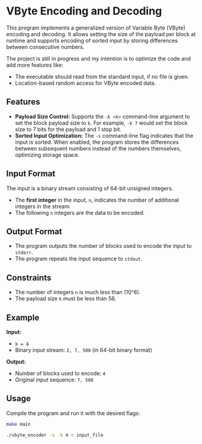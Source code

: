 # VByte Encoding and Decoding

This program implements a generalized version of Variable Byte (VByte) encoding and decoding. It allows setting the size of the payload per block at runtime and supports encoding of sorted input by storing differences between consecutive numbers.

The project is still in progress and my intention is to optimize the code and add more features like:
  - The executable should read from the standard input, if no file is given.
  - Location-based random access for VByte encoded data.

## Features

- **Payload Size Control:** Supports the `-k <k>` command-line argument to set the block payload size to `k`. For example, `-k 7` would set the block size to 7 bits for the payload and 1 stop bit.
- **Sorted Input Optimization:** The `-s` command-line flag indicates that the input is sorted. When enabled, the program stores the differences between subsequent numbers instead of the numbers themselves, optimizing storage space.

## Input Format

The input is a binary stream consisting of 64-bit unsigned integers.

- The **first integer** in the input, `n`, indicates the number of additional integers in the stream.
- The following `n` integers are the data to be encoded.

## Output Format

- The program outputs the number of blocks used to encode the input to `stderr`.
- The program repeats the input sequence to `stdout`.

## Constraints

- The number of integers `n` is much less than \(10^8\).
- The payload size `k` must be less than 56.

## Example

**Input:**

- `k = 4`
- Binary input stream: `2, 7, 500` (in 64-bit binary format)

**Output:**

- Number of blocks used to encode: `4`
- Original input sequence: `7, 500`

## Usage

Compile the program and run it with the desired flags:


```bash
make main
```

```bash
./vbyte_encoder -s -k 4 < input_file


